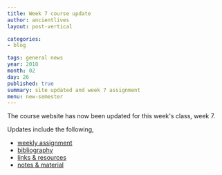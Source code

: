 ```yaml
---
title: Week 7 course update
author: ancientlives
layout: post-vertical

categories:
- blog

tags: general news
year: 2018
month: 02
day: 26
published: true
summary: site updated and week 7 assignment
menu: new-semester
---
```


The course website has now been updated for this week's class, week 7.

Updates include the following,

* [weekly assignment](/weekly_assignment)
* [bibliography](/bibliography)
* [links & resources](/links)
* [notes & material](/notes)
